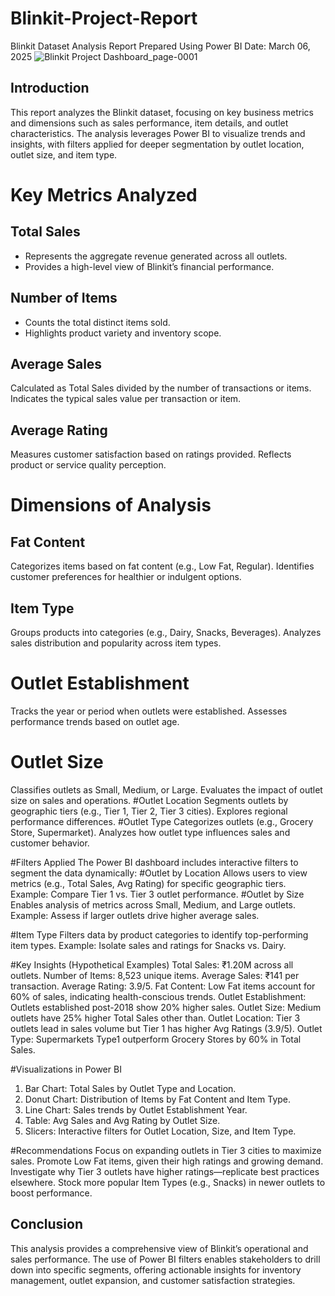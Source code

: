 # Blinkit-Project-Report
Blinkit Dataset Analysis Report Prepared Using Power BI
Date: March 06, 2025
![Blinkit Project Dashboard_page-0001](https://github.com/user-attachments/assets/29031b03-7e24-48a7-b338-20db6eb38da0)

## Introduction
This report analyzes the Blinkit dataset, focusing on key business metrics and dimensions such as sales performance, item details, and outlet characteristics. The analysis leverages Power BI to visualize trends and insights, with filters applied for deeper segmentation by outlet location, outlet size, and item type.
# Key Metrics Analyzed
## Total Sales
* Represents the aggregate revenue generated across all outlets.
* Provides a high-level view of Blinkit’s financial performance.
## Number of Items
* Counts the total distinct items sold.
* Highlights product variety and inventory scope.
## Average Sales
Calculated as Total Sales divided by the number of transactions or items.
Indicates the typical sales value per transaction or item.
## Average Rating
Measures customer satisfaction based on ratings provided.
Reflects product or service quality perception.
# Dimensions of Analysis
## Fat Content
Categorizes items based on fat content (e.g., Low Fat, Regular).
Identifies customer preferences for healthier or indulgent options.
## Item Type
Groups products into categories (e.g., Dairy, Snacks, Beverages).
Analyzes sales distribution and popularity across item types.
# Outlet Establishment
Tracks the year or period when outlets were established.
Assesses performance trends based on outlet age.
# Outlet Size
Classifies outlets as Small, Medium, or Large.
Evaluates the impact of outlet size on sales and operations.
#Outlet Location
Segments outlets by geographic tiers (e.g., Tier 1, Tier 2, Tier 3 cities).
Explores regional performance differences.
#Outlet Type
Categorizes outlets (e.g., Grocery Store, Supermarket).
Analyzes how outlet type influences sales and customer behavior.

#Filters Applied
The Power BI dashboard includes interactive filters to segment the data dynamically:
#Outlet by Location
Allows users to view metrics (e.g., Total Sales, Avg Rating) for specific geographic tiers.
Example: Compare Tier 1 vs. Tier 3 outlet performance.
#Outlet by Size
Enables analysis of metrics across Small, Medium, and Large outlets.
Example: Assess if larger outlets drive higher average sales.

#Item Type
Filters data by product categories to identify top-performing item types.
Example: Isolate sales and ratings for Snacks vs. Dairy.

#Key Insights (Hypothetical Examples)
Total Sales: ₹1.20M across all outlets.
Number of Items: 8,523 unique items.
Average Sales: ₹141 per transaction.
Average Rating: 3.9/5.
Fat Content: Low Fat items account for 60% of sales, indicating health-conscious trends.
Outlet Establishment: Outlets established post-2018 show 20% higher sales.
Outlet Size: Medium outlets have 25% higher Total Sales other than.
Outlet Location: Tier 3 outlets lead in sales volume but Tier 1 has higher Avg Ratings (3.9/5).
Outlet Type: Supermarkets Type1 outperform Grocery Stores by 60% in Total Sales.

#Visualizations in Power BI
1. Bar Chart: Total Sales by Outlet Type and Location.
2. Donut Chart: Distribution of Items by Fat Content and Item Type.
3. Line Chart: Sales trends by Outlet Establishment Year.
4. Table: Avg Sales and Avg Rating by Outlet Size.
5. Slicers: Interactive filters for Outlet Location, Size, and Item Type.

#Recommendations
Focus on expanding outlets in Tier 3 cities to maximize sales.
Promote Low Fat items, given their high ratings and growing demand.
Investigate why Tier 3 outlets have higher ratings—replicate best practices elsewhere.
Stock more popular Item Types (e.g., Snacks) in newer outlets to boost performance.

## Conclusion
This analysis provides a comprehensive view of Blinkit’s operational and sales performance. The use of Power BI filters enables stakeholders to drill down into specific segments, offering actionable insights for inventory management, outlet expansion, and customer satisfaction strategies.
